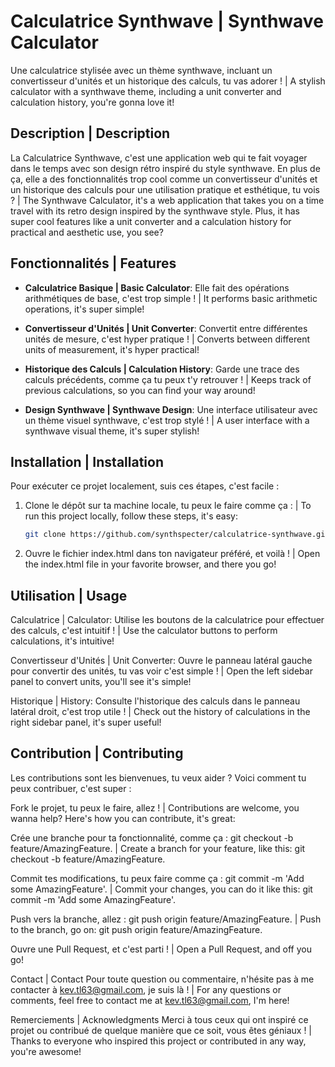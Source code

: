 # Calculatrice Synthwave | Synthwave Calculator

Une calculatrice stylisée avec un thème synthwave, incluant un convertisseur d'unités et un historique des calculs, tu vas adorer !
| A stylish calculator with a synthwave theme, including a unit converter and calculation history, you're gonna love it!

## Description | Description

La Calculatrice Synthwave, c'est une application web qui te fait voyager dans le temps avec son design rétro inspiré du style synthwave. En plus de ça, elle a des fonctionnalités trop cool comme un convertisseur d'unités et un historique des calculs pour une utilisation pratique et esthétique, tu vois ?
| The Synthwave Calculator, it's a web application that takes you on a time travel with its retro design inspired by the synthwave style. Plus, it has super cool features like a unit converter and a calculation history for practical and aesthetic use, you see?

## Fonctionnalités | Features

- **Calculatrice Basique | Basic Calculator**: Elle fait des opérations arithmétiques de base, c'est trop simple !
 | It performs basic arithmetic operations, it's super simple!

- **Convertisseur d'Unités | Unit Converter**: Convertit entre différentes unités de mesure, c'est hyper pratique !
 | Converts between different units of measurement, it's hyper practical!

- **Historique des Calculs | Calculation History**: Garde une trace des calculs précédents, comme ça tu peux t'y retrouver !
 | Keeps track of previous calculations, so you can find your way around!

- **Design Synthwave | Synthwave Design**: Une interface utilisateur avec un thème visuel synthwave, c'est trop stylé !
 | A user interface with a synthwave visual theme, it's super stylish!

## Installation | Installation

Pour exécuter ce projet localement, suis ces étapes, c'est facile :

1. Clone le dépôt sur ta machine locale, tu peux le faire comme ça :
| To run this project locally, follow these steps, it's easy:

   ```bash
   git clone https://github.com/synthspecter/calculatrice-synthwave.git
   
2. Ouvre le fichier index.html dans ton navigateur préféré, et voilà !
| Open the index.html file in your favorite browser, and there you go!

## Utilisation | Usage

Calculatrice | Calculator: Utilise les boutons de la calculatrice pour effectuer des calculs, c'est intuitif ! 
| Use the calculator buttons to perform calculations, it's intuitive!

Convertisseur d'Unités | Unit Converter: Ouvre le panneau latéral gauche pour convertir des unités, tu vas voir c'est simple ! 
| Open the left sidebar panel to convert units, you'll see it's simple!

Historique | History: Consulte l'historique des calculs dans le panneau latéral droit, c'est trop utile ! 
| Check out the history of calculations in the right sidebar panel, it's super useful!

## Contribution | Contributing

Les contributions sont les bienvenues, tu veux aider ? Voici comment tu peux contribuer, c'est super :

Fork le projet, tu peux le faire, allez !
| Contributions are welcome, you wanna help? Here's how you can contribute, it's great:

Crée une branche pour ta fonctionnalité, comme ça : git checkout -b feature/AmazingFeature.
| Create a branch for your feature, like this: git checkout -b feature/AmazingFeature.

Commit tes modifications, tu peux faire comme ça : git commit -m 'Add some AmazingFeature'.
| Commit your changes, you can do it like this: git commit -m 'Add some AmazingFeature'.

Push vers la branche, allez : git push origin feature/AmazingFeature.
| Push to the branch, go on: git push origin feature/AmazingFeature.

Ouvre une Pull Request, et c'est parti !
| Open a Pull Request, and off you go!

Contact | Contact
Pour toute question ou commentaire, n'hésite pas à me contacter à kev.tl63@gmail.com, je suis là !
| For any questions or comments, feel free to contact me at kev.tl63@gmail.com, I'm here!

Remerciements | Acknowledgments
Merci à tous ceux qui ont inspiré ce projet ou contribué de quelque manière que ce soit, vous êtes géniaux !
| Thanks to everyone who inspired this project or contributed in any way, you're awesome!
